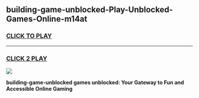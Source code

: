 
## building-game-unblocked-Play-Unblocked-Games-Online-m14at
<h3>
<a href="https://premium76.site?title=building-game-unblocked&ref=25A">CLICK TO PLAY</a></h3>
<hr>

<h3>
<a href="https://premium76.site?title=building-game-unblocked&ref=25A">CLICK 2 PLAY</a>
  
</h3>

<a href="https://premium76.site?title=building-game-unblocked&ref=25A"><img src="https://clearcache.store/games.png"></a>


**building-game-unblocked games unblocked: Your Gateway to Fun and Accessible Online Gaming**
